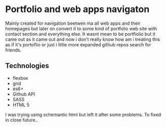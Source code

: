 # Portfolio and web apps navigaton

Mainly created for navigation beetwen ma all web apps and their homepages but later on convert it to some kind of portfolio web site with contact section and everything else. It wasnt mean to be portfiolio but it came out as it came out and now i don't really know how am i treating this as if it's portoflio or just i little more expanded github repos search for friends.

## Technologies
  - flexbox
  - grid
  - es6+
  - Github API
  - SASS
  - HTML 5
  
  I was trying using schemantic html but left it after some problems. To fixed in close future..
